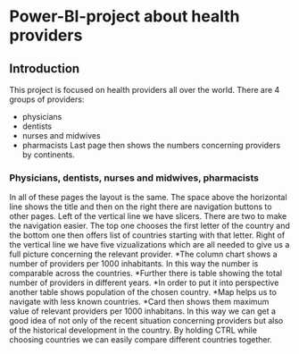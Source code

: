 # Power-BI-project about health providers
## Introduction
This project is focused on health providers all over the world. There are 4 groups of providers:
* physicians
* dentists
* nurses and midwives
* pharmacists
Last page then shows the numbers concerning providers by continents.

### Physicians, dentists, nurses and midwives, pharmacists
In all of these pages the layout is the same. The space above the horizontal line shows the title and then on the right there are navigation buttons to other pages. 
Left of the vertical line we have slicers. There are two to make the navigation easier. The top one chooses the first letter of the country and the bottom one then offers list of countries starting with that letter. 
Right of the vertical line we have five vizualizations which are all needed to give us a full picture concerning the relevant provider. 
*The column chart shows a number of providers per 1000 inhabitants. In this way the number is comparable across the countries. 
*Further there is table showing the total number of providers in different years. 
*In order to put it into perspective another table shows population of the chosen country.
*Map helps us to navigate with less known countries.
*Card then shows them maximum value of relevant providers per 1000 inhabitans.
In this way we can get a good idea of not only of the recent situation concerning providers but also of the historical development in the country.
By holding CTRL while choosing countries we can easily compare different countries together.
###
